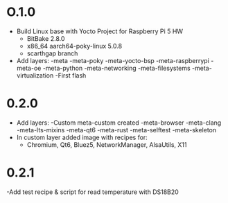 # O.1.0
- Build Linux base with Yocto Project for Raspberry Pi 5 HW
    - BitBake 2.8.0
    - x86_64 aarch64-poky-linux 5.0.8
    - scarthgap branch
- Add layers:
  -meta
  -meta-poky
  -meta-yocto-bsp
  -meta-raspberrypi
  -meta-oe
  -meta-python
  -meta-networking
  -meta-filesystems
  -meta-virtualization
-First flash

# 0.2.0
- Add layers:
  -Custom meta-custom created
  -meta-browser
  -meta-clang
  -meta-lts-mixins
  -meta-qt6
  -meta-rust
  -meta-selftest
  -meta-skeleton
- In custom layer added image with recipes for:
  - Chromium, Qt6, Bluez5, NetworkManager, AlsaUtils, X11

# 0.2.1
-Add test recipe & script for read temperature with DS18B20
  
